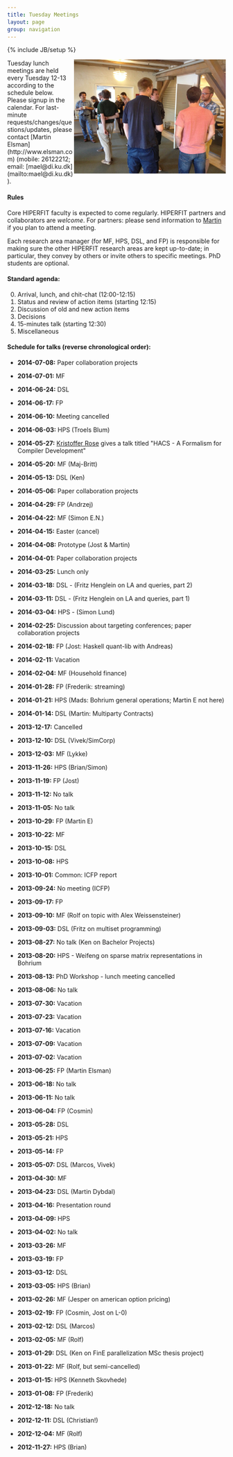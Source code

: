 ```yaml
---
title: Tuesday Meetings
layout: page
group: navigation
---
```

{% include JB/setup %}

<img width="350" alt="HIPERFIT dinner" align="right" src="/images/hiperfit2.jpg">
Tuesday lunch meetings are held every Tuesday 12-13 according to the
schedule below. Please signup in the calendar. For last-minute
requests/changes/questions/updates, please contact [Martin
Elsman](http://www.elsman.com) (mobile: 26122212; email:
[mael@di.ku.dk](mailto:mael@di.ku.dk)).

#### Rules

Core HIPERFIT faculty is expected to come regularly. HIPERFIT partners
and collaborators are *welcome*. For partners: please send information
to [Martin](mailto:mael@di.ku.dk) if you plan to attend a meeting.

Each research area manager (for MF, HPS, DSL, and FP) is responsible
for making sure the other HIPERFIT research areas are kept up-to-date;
in particular, they convey by others or invite others to specific
meetings. PhD students are optional.

#### Standard agenda:

0. Arrival, lunch, and chit-chat (12:00-12:15)
1. Status and review of action items (starting 12:15)
2. Discussion of old and new action items
3. Decisions
4. 15-minutes talk (starting 12:30)
5. Miscellaneous

#### Schedule for talks (reverse chronological order):

- __2014-07-08:__ Paper collaboration projects

- __2014-07-01:__ MF

- __2014-06-24:__ DSL

- __2014-06-17:__ FP

- __2014-06-10:__ Meeting cancelled

- __2014-06-03:__ HPS (Troels Blum)

- __2014-05-27:__ [Kristoffer Rose](http://krisrose.net/) gives a talk titled "HACS - A Formalism for Compiler Development"

- __2014-05-20:__ MF (Maj-Britt)

- __2014-05-13:__ DSL (Ken)

- __2014-05-06:__ Paper collaboration projects

- __2014-04-29:__ FP (Andrzej)

- __2014-04-22:__ MF (Simon E.N.)

- __2014-04-15:__ Easter (cancel)

- __2014-04-08:__ Prototype (Jost & Martin)

- __2014-04-01:__ Paper collaboration projects

- __2014-03-25:__ Lunch only

- __2014-03-18:__ DSL - (Fritz Henglein on LA and queries, part 2)

- __2014-03-11:__ DSL - (Fritz Henglein on LA and queries, part 1)

- __2014-03-04:__ HPS - (Simon Lund)

- __2014-02-25:__ Discussion about targeting conferences; paper collaboration projects

- __2014-02-18:__ FP (Jost: Haskell quant-lib with Andreas)

- __2014-02-11:__ Vacation

- __2014-02-04:__ MF (Household finance) 

- __2014-01-28:__ FP (Frederik: streaming)

- __2014-01-21:__ HPS (Mads: Bohrium general operations; Martin E not here)

- __2014-01-14:__ DSL (Martin: Multiparty Contracts)

- __2013-12-17:__ Cancelled

- __2013-12-10:__ DSL (Vivek/SimCorp)

- __2013-12-03:__ MF (Lykke)

- __2013-11-26:__ HPS (Brian/Simon)

- __2013-11-19:__ FP (Jost)

- __2013-11-12:__ No talk

- __2013-11-05:__ No talk

- __2013-10-29:__ FP (Martin E)

- __2013-10-22:__ MF


- __2013-10-15:__ DSL

- __2013-10-08:__ HPS

- __2013-10-01:__ Common: ICFP report

- __2013-09-24:__ No meeting (ICFP)

- __2013-09-17:__ FP

- __2013-09-10:__ MF (Rolf on topic with Alex Weissensteiner)

- __2013-09-03:__ DSL (Fritz on multiset programming)

- __2013-08-27:__ No talk (Ken on Bachelor Projects)

- __2013-08-20:__ HPS - Weifeng on sparse matrix representations in Bohrium

- __2013-08-13:__ PhD Workshop - lunch meeting cancelled

- __2013-08-06:__ No talk

- __2013-07-30:__ Vacation

- __2013-07-23:__ Vacation

- __2013-07-16:__ Vacation

- __2013-07-09:__ Vacation

- __2013-07-02:__ Vacation

- __2013-06-25:__ FP (Martin Elsman)

- __2013-06-18:__ No talk

- __2013-06-11:__ No talk

- __2013-06-04:__ FP (Cosmin)

- __2013-05-28:__ DSL

- __2013-05-21:__ HPS

- __2013-05-14:__ FP

- __2013-05-07:__ DSL (Marcos, Vivek)

- __2013-04-30:__ MF

- __2013-04-23:__ DSL (Martin Dybdal)

- __2013-04-16:__ Presentation round

- __2013-04-09:__ HPS

- __2013-04-02:__ No talk

- __2013-03-26:__ MF

- __2013-03-19:__ FP

- __2013-03-12:__ DSL

- __2013-03-05:__ HPS (Brian)

- __2013-02-26:__ MF (Jesper on american option pricing)

- __2013-02-19:__ FP (Cosmin, Jost on L-0)

- __2013-02-12:__ DSL (Marcos)

- __2013-02-05:__ MF (Rolf)

- __2013-01-29:__ DSL (Ken on FinE parallelization MSc thesis project) 

- __2013-01-22:__ MF (Rolf, but semi-cancelled)

- __2013-01-15:__ HPS (Kenneth Skovhede)

- __2013-01-08:__ FP (Frederik)

- __2012-12-18:__ No talk

- __2012-12-11:__ DSL (Christian!)

- __2012-12-04:__ MF (Rolf)

- __2012-11-27:__ HPS (Brian)

